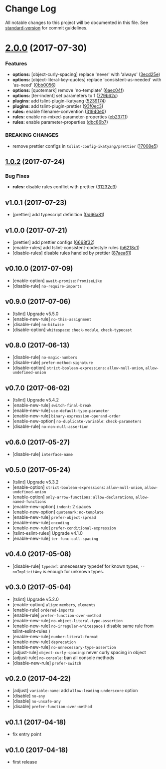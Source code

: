 # Change Log

All notable changes to this project will be documented in this file. See [standard-version](https://github.com/conventional-changelog/standard-version) for commit guidelines.

<a name="2.0.0"></a>
# [2.0.0](https://github.com/ikatyang/tslint-config-ikatyang/compare/v1.0.2...v2.0.0) (2017-07-30)


### Features

* **options:** [object-curly-spacing] replace 'never' with 'always' ([3ecd25e](https://github.com/ikatyang/tslint-config-ikatyang/commit/3ecd25e))
* **options:** [object-literal-key-quotes] replace 'consistent-as-needed' with 'as-need' ([0bb0056](https://github.com/ikatyang/tslint-config-ikatyang/commit/0bb0056))
* **options:** [quotemark] remove 'no-template' ([6aec04f](https://github.com/ikatyang/tslint-config-ikatyang/commit/6aec04f))
* **options:** [ter-indent] set parameters to 1 ([779b62c](https://github.com/ikatyang/tslint-config-ikatyang/commit/779b62c))
* **plugins:** add tslint-plugin-ikatyang ([5239174](https://github.com/ikatyang/tslint-config-ikatyang/commit/5239174))
* **plugins:** add tslint-plugin-prettier ([93f0ec3](https://github.com/ikatyang/tslint-config-ikatyang/commit/93f0ec3))
* **rules:** enable filename-convention ([31940e0](https://github.com/ikatyang/tslint-config-ikatyang/commit/31940e0))
* **rules:** enable no-mixed-parameter-properties ([eb23711](https://github.com/ikatyang/tslint-config-ikatyang/commit/eb23711))
* **rules:** enable parameter-properties ([dbc86b7](https://github.com/ikatyang/tslint-config-ikatyang/commit/dbc86b7))

### BREAKING CHANGES

* remove prettier configs in `tslint-config-ikatyang/prettier` ([17008e5](https://github.com/ikatyang/tslint-config-ikatyang/commit/17008e5))

<a name="1.0.2"></a>
## [1.0.2](https://github.com/ikatyang/tslint-config-ikatyang/compare/v1.0.1...v1.0.2) (2017-07-24)


### Bug Fixes

* **rules:** disable rules conflict with prettier ([31232e3](https://github.com/ikatyang/tslint-config-ikatyang/commit/31232e3))

## v1.0.1 (2017-07-23)

- [prettier] add typescript definition ([0d66a81](https://github.com/ikatyang/tslint-config-ikatyang/commit/0d66a81))

## v1.0.0 (2017-07-21)

- [prettier] add prettier configs ([6668f32](https://github.com/ikatyang/tslint-config-ikatyang/commit/6668f32))
- [enable-rules] add tslint-consistent-codestyle rules ([b6218c1](https://github.com/ikatyang/tslint-config-ikatyang/commit/b6218c1))
- [disable-rules] disable rules handled by prettier ([87aea61](https://github.com/ikatyang/tslint-config-ikatyang/commit/87aea61))

## v0.10.0 (2017-07-09)

- [enable-option] `await-promise`: `PromiseLike`
- [disable-rule] `no-require-imports`

## v0.9.0 (2017-07-06)

- [tslint] Upgrade v5.5.0
- [enable-new-rule] `no-this-assignment`
- [disable-rule] `no-bitwise`
- [disable-option] `whitespace`: `check-module`, `check-typecast`

## v0.8.0 (2017-06-13)

- [disable-rule] `no-magic-numbers`
- [disable-rule] `prefer-method-signature`
- [disable-option] `strict-boolean-expressions`: `allow-null-union`, `allow-undefined-union`

## v0.7.0 (2017-06-02)

- [tslint] Upgrade v5.4.2
- [enable-new-rule] `switch-final-break`
- [enable-new-rule] `use-default-type-parameter`
- [enable-new-rule] `binary-expression-operand-order`
- [enable-new-option] `no-duplicate-variable`: `check-parameters`
- [disable-rule] `no-non-null-assertion`

## v0.6.0 (2017-05-27)

- [disable-rule] `interface-name`

## v0.5.0 (2017-05-24)

- [tslint] Upgrade v5.3.2
- [enable-option] `strict-boolean-expressions`: `allow-null-union`, `allow-undefined-union`
- [enable-option] `only-arrow-functions`: `allow-declarations`, `allow-named-functions`
- [enable-new-option] `indent`: 2 spaces
- [enable-new-option] `quotemark`: `no-template`
- [enable-new-rule] `prefer-object-spread`
- [enable-new-rule] `encoding`
- [enable-new-rule] `prefer-conditional-expression`
- [tslint-eslint-rules] Upgrade v4.1.0
- [enable-new-rule] `ter-func-call-spacing`

## v0.4.0 (2017-05-08)

- [disable-rule] `typedef`: unnecessary typedef for known types, `--noImplicitAny` is enough for unknown types.

## v0.3.0 (2017-05-04)

- [tslint] Upgrade v5.2.0
- [enable-option] `align`: `members`, `elements`
- [enable-rule] `ordered-imports`
- [enable-rule] `prefer-function-over-method`
- [enable-new-rule] `no-object-literal-type-assertion`
- [enable-new-rule] `no-irregular-whitespace` ( disable same rule from tslint-eslint-rules )
- [enable-new-rule] `number-literal-format`
- [enable-new-rule] `deprecation`
- [enable-new-rule] `no-unnecessary-type-assertion`
- [adjust-rule] `object-curly-spacing`: never curly spacing in object
- [adjust-rule] `no-console`: ban all console methods
- [disable-new-rule] `prefer-switch`

## v0.2.0 (2017-04-22)

- [adjust] `variable-name`: add `allow-leading-underscore` option
- [disable] `no-any`
- [disable] `no-unsafe-any`
- [disable] `prefer-function-over-method`

## v0.1.1 (2017-04-18)

- fix entry point

## v0.1.0 (2017-04-18)

- first release
